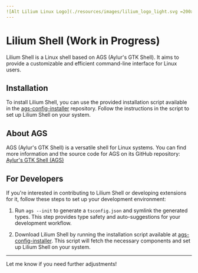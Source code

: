 ```yaml
---
![Alt Lilium Linux Logo](./resources/images/lilium_logo_light.svg =200x200)
---
```


# Lilium Shell (Work in Progress)

Lilium Shell is a Linux shell based on AGS (Aylur's GTK Shell). It aims to provide a customizable and efficient command-line interface for Linux users.

## Installation
To install Lilium Shell, you can use the provided installation script available in the [ags-config-installer](https://github.com/Lilium-Linux/ags-config-installer) repository. Follow the instructions in the script to set up Lilium Shell on your system.

## About AGS
AGS (Aylur's GTK Shell) is a versatile shell for Linux systems. You can find more information and the source code for AGS on its GitHub repository: [Aylur's GTK Shell (AGS)](https://github.com/Aylur/ags)

## For Developers
If you're interested in contributing to Lilium Shell or developing extensions for it, follow these steps to set up your development environment:

1. Run `ags --init` to generate a `tsconfig.json` and symlink the generated types. This step provides type safety and auto-suggestions for your development workflow.
   
2. Download Lilium Shell by running the installation script available at [ags-config-installer](https://github.com/Lilium-Linux/ags-config-installer). This script will fetch the necessary components and set up Lilium Shell on your system.

---

Let me know if you need further adjustments!
